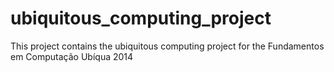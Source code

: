 ubiquitous_computing_project
============================

This project contains the ubiquitous computing project for the Fundamentos em Computação Ubíqua 2014
